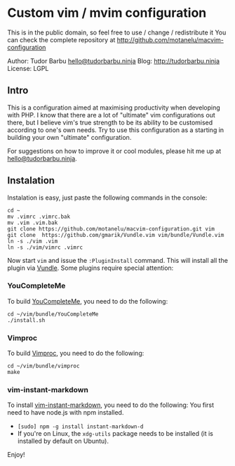 # Custom vim / mvim configuration

This is in the public domain, so feel free to use / change / redistribute it
You can check the complete repository at http://github.com/motanelu/macvim-configuration

Author: Tudor Barbu <hello@tudorbarbu.ninja>
Blog: http://tudorbarbu.ninja
License: LGPL

## Intro

This is a configuration aimed at maximising productivity when developing with
PHP. I know that there are a lot of "ultimate" vim configurations out there, 
but I believe vim's true strength to be its ability to be customised according 
to one's own needs. Try to use this configuration as a starting in building your 
own "ultimate" configuration.

For suggestions on how to improve it or cool modules, please hit me up at 
hello@tudorbarbu.ninja.

## Instalation
Instalation is easy, just paste the following commands in the console:
```
cd ~
mv .vimrc .vimrc.bak
mv .vim .vim.bak
git clone https://github.com/motanelu/macvim-configuration.git vim
git clone  https://github.com/gmarik/Vundle.vim vim/bundle/Vundle.vim
ln -s ./vim .vim
ln -s ./vim/vimrc .vimrc
```
Now start `vim` and issue the `:PluginInstall` command. This will install all the plugin via [Vundle](https://github.com/gmarik/Vundle.vim). 
Some plugins require special attention:

### YouCompleteMe
To build [YouCompleteMe](https://github.com/Valloric/YouCompleteMe), you need to do the following:
```
cd ~/vim/bundle/YouCompleteMe
./install.sh
```

### Vimproc
To build [Vimproc](https://github.com/Shougo/vimproc.vim), you need to do the following:
```
cd ~/vim/bundle/vimproc
make
```

### vim-instant-markdown
To install [vim-instant-markdown](https://github.com/suan/vim-instant-markdown/), you need to do the following:
You first need to have node.js with npm installed.

- `[sudo] npm -g install instant-markdown-d`
- If you're on Linux, the `xdg-utils` package needs to be installed (it is installed by default on Ubuntu).

Enjoy! 
